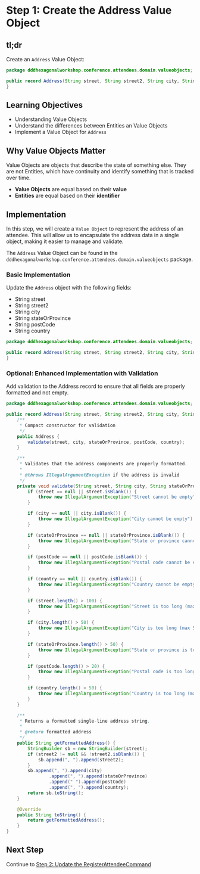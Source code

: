 # Step 1: Create the Address Value Object

## tl;dr

Create an `Address` Value Object:

```java
package dddhexagonalworkshop.conference.attendees.domain.valueobjects;

public record Address(String street, String street2, String city, String stateOrProvince, String postCode, String country) {
}
```

## Learning Objectives

- Understanding Value Objects
- Understand the differences between Entities an Value Objects
- Implement a Value Object for `Address`
  
## Why Value Objects Matter

Value Objects are objects that describe the state of something else. They are not Entities, which have continuity and identify something that is tracked over time.

- **Value Objects** are equal based on their **value**
- **Entities** are equal based on their **identifier**

## Implementation

In this step, we will create a `Value Object` to represent the address of an attendee. This will allow us to encapsulate the address data in a single object, making it easier to manage and validate.

The `Address` Value Object can be found in the `dddhexagonalworkshop.conference.attendees.domain.valueobjects` package.

### Basic Implementation

Update the `Address` object with the following fields:

- String street
- String street2
- String city
- String stateOrProvince
- String postCode
- String country

```java
package dddhexagonalworkshop.conference.attendees.domain.valueobjects;

public record Address(String street, String street2, String city, String stateOrProvince, String postCode, String country) {
}
```

### Optional: Enhanced Implementation with Validation

Add validation to the Address record to ensure that all fields are properly formatted and not empty.

```java
package dddhexagonalworkshop.conference.attendees.domain.valueobjects;

public record Address(String street, String street2, String city, String stateOrProvince, String postCode, String country) {
    /**
     * Compact constructor for validation
     */
    public Address {
        validate(street, city, stateOrProvince, postCode, country);
    }

    /**
     * Validates that the address components are properly formatted.
     *
     * @throws IllegalArgumentException if the address is invalid
     */
    private void validate(String street, String city, String stateOrProvince, String postCode, String country) {
        if (street == null || street.isBlank()) {
            throw new IllegalArgumentException("Street cannot be empty");
        }

        if (city == null || city.isBlank()) {
            throw new IllegalArgumentException("City cannot be empty");
        }

        if (stateOrProvince == null || stateOrProvince.isBlank()) {
            throw new IllegalArgumentException("State or province cannot be empty");
        }

        if (postCode == null || postCode.isBlank()) {
            throw new IllegalArgumentException("Postal code cannot be empty");
        }

        if (country == null || country.isBlank()) {
            throw new IllegalArgumentException("Country cannot be empty");
        }

        if (street.length() > 100) {
            throw new IllegalArgumentException("Street is too long (max 100 characters)");
        }

        if (city.length() > 50) {
            throw new IllegalArgumentException("City is too long (max 50 characters)");
        }

        if (stateOrProvince.length() > 50) {
            throw new IllegalArgumentException("State or province is too long (max 50 characters)");
        }

        if (postCode.length() > 20) {
            throw new IllegalArgumentException("Postal code is too long (max 20 characters)");
        }

        if (country.length() > 50) {
            throw new IllegalArgumentException("Country is too long (max 50 characters)");
        }
    }

    /**
     * Returns a formatted single-line address string.
     *
     * @return formatted address
     */
    public String getFormattedAddress() {
        StringBuilder sb = new StringBuilder(street);
        if (street2 != null && !street2.isBlank()) {
            sb.append(", ").append(street2);
        }
        sb.append(", ").append(city)
                .append(", ").append(stateOrProvince)
                .append(" ").append(postCode)
                .append(", ").append(country);
        return sb.toString();
    }

    @Override
    public String toString() {
        return getFormattedAddress();
    }
}
```

## Next Step

Continue to [Step 2: Update the RegisterAttendeeCommand](step2-update-command.md)
